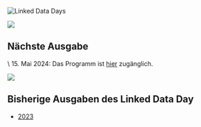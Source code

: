 ![Linked Data Days](/static-assets/img/linked-data-days.png)
  
![   ](/static-assets/img/white-space-2.jpg)

## Nächste Ausgabe
\ 15. Mai 2024: Das Programm ist [hier](/linked-data-day/) zugänglich.

![   ](/static-assets/img/white-space-2.jpg)
## Bisherige Ausgaben des Linked Data Day

* [2023](/community/linked-data-day-2023/)
